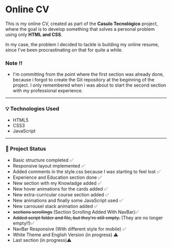 # Online CV

This is my online CV, created as part of the **Casulo Tecnológico** project, where the goal is to develop something that solves a personal problem using only **HTML and CSS**.

In my case, the problem I decided to tackle is building my online resume, since I've been procrastinating on that for quite a while.

### Note ‼️
- I'm committing from the point where the first section was already done, because i forgot to create the Git repository at the beginning of the project. I only remembered when i was about to start the second section with my professional experience.

---

### 💡 Technologies Used

- HTML5  
- CSS3
- JavaScript

---

### 📂 Project Status

- Basic structure completed ✅  
- Responsive layout implemented ✅
- Added comments in the style.css because I was starting to feel lost ✅
- Experience and Education section done ✅
- New section with my Knowladge added ✅
- New hover animations for the cards added ✅
- New extra-curricular course section added ✅
- New animations and finally some JavaScript used ✅
- New carrousel stack animation added ✅
- ~~sections scrollings~~ (Section Scrolling Added With NavBar)✅
- ~~Added script folder and file, but they're still empty.~~ (They are no longer empty!!)✅
- NavBar Responsive (With different style for mobile) ✅
- White Theme and English Version (in progress) ⚠️
- Last section (in progress)⚠️

